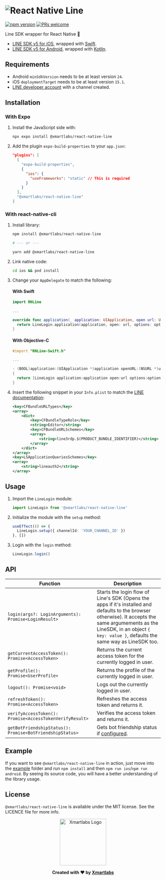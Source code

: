 # ![React Native Line](/assets/github-banner.png)

[![npm version](https://img.shields.io/npm/v/@xmartlabs/react-native-line.svg?style=flat-square)](https://www.npmjs.com/package/@xmartlabs/react-native-line)
[![PRs welcome](https://img.shields.io/badge/PRs-welcome-brightgreen.svg?style=flat-square)](http://makeapullrequest.com)

Line SDK wrapper for React Native 🚀

- [LINE SDK v5 for iOS](https://developers.line.biz/en/reference/ios-sdk-swift/), wrapped with [Swift](https://developer.apple.com/swift/).
- [LINE SDK v5 for Android](https://developers.line.biz/en/reference/android-sdk/), wrapped with [Kotlin](https://kotlinlang.org/).

## Requirements

- Android `minSdkVersion` needs to be at least version `24`.
- iOS `deploymentTarget` needs to be at least version `15.1`.
- [LINE developer account](https://developers.line.biz/console/) with a channel created.

## Installation

### With Expo

1. Install the JavaScript side with:

    ```bash
    npx expo install @xmartlabs/react-native-line
    ```

2. Add the plugin `expo-build-properties` to your `app.json`:

    ```json
    "plugins": [
      [
        "expo-build-properties",
        {
          "ios": {
            "useFrameworks": "static" // This is required
          }
        }
      ],
      "@xmartlabs/react-native-line"
    ]
    ```

### With react-native-cli

1. Install library:

    ```bash
    npm install @xmartlabs/react-native-line

    # --- or ---

    yarn add @xmartlabs/react-native-line
    ```

2. Link native code:

    ```bash
    cd ios && pod install
    ```

3. Change your `AppDelegate` to match the following:

    #### With Swift

    ```swift
    import RNLine

    ...

    override func application(_ application: UIApplication, open url: URL, options: [UIApplication.OpenURLOptionsKey : Any] = [:]) -> Bool {
      return LineLogin.application(application, open: url, options: options)
    }
    ```

    #### With Objective-C

    ```objectivec
    #import "RNLine-Swift.h"

    ...

    - (BOOL)application:(UIApplication *)application openURL:(NSURL *)url options:(NSDictionary<UIApplicationOpenURLOptionsKey,id> *)options
    {
      return [LineLogin application:application open:url options:options];
    }
    ```

4. Insert the following snippet in your `Info.plist` to match the [LINE documentation](https://developers.line.biz/en/docs/line-login-sdks/ios-sdk/swift/setting-up-project/#config-infoplist-file):

    ```xml
    <key>CFBundleURLTypes</key>
    <array>
        <dict>
            <key>CFBundleTypeRole</key>
            <string>Editor</string>
            <key>CFBundleURLSchemes</key>
            <array>
                <string>line3rdp.$(PRODUCT_BUNDLE_IDENTIFIER)</string>
            </array>
        </dict>
    </array>
    <key>LSApplicationQueriesSchemes</key>
    <array>
        <string>lineauth2</string>
    </array>
    ```

## Usage

1. Import the `LineLogin` module:

    ```typescript
    import LineLogin from '@xmartlabs/react-native-line'
    ```

2. Initialize the module with the `setup` method:

    ```typescript
    useEffect(() => {
      LineLogin.setup({ channelId: 'YOUR_CHANNEL_ID' })
    }, [])
    ```

3. Login with the `login` method:

    ```typescript
    LineLogin.login()
    ```

## API

| Function                                                 | Description                                                                                                                                                                                                                        |
| -------------------------------------------------------- | ---------------------------------------------------------------------------------------------------------------------------------------------------------------------------------------------------------------------------------- |
| `login(args?: LoginArguments): Promise<LoginResult>`     | Starts the login flow of Line's SDK (Opens the apps if it's installed and defaults to the browser otherwise). It accepts the same argumements as the LineSDK, in an object `{ key: value }`, defaults the same way as LineSDK too. |
| `getCurrentAccessToken(): Promise<AccessToken>`          | Returns the current access token for the currently logged in user.                                                                                                                                                                 |
| `getProfile(): Promise<UserProfile>`                     | Returns the profile of the currently logged in user.                                                                                                                                                                               |
| `logout(): Promise<void>`                                | Logs out the currently logged in user.                                                                                                                                                                                             |
| `refreshToken(): Promise<AccessToken>`                   | Refreshes the access token and returns it.                                                                                                                                                                                         |
| `verifyAccessToken(): Promise<AccessTokenVerifyResult>`  | Verifies the access token and returns it.                                                                                                                                                                                          |
| `getBotFriendshipStatus(): Promise<BotFriendshipStatus>` | Gets bot friendship status if [configured](https://developers.line.biz/en/docs/ios-sdk/swift/link-a-bot/).                                                                                                                         |

## Example

If you want to see `@xmartlabs/react-native-line` in action, just move into the [example](/example) folder and run `npm install` and then `npm run ios`/`npm run android`. By seeing its source code, you will have a better understanding of the library usage.

## License

`@xmartlabs/react-native-line` is available under the MIT license. See the LICENCE file for more info.

<p align="center">
  <img src="https://github.com/user-attachments/assets/53fab07a-54f5-4f46-a894-e3476318a68d" alt="Xmartlabs Logo" width="150" />
</p>

<p align="center">
  <b>Created with ❤️ by <a href="https://xmartlabs.com/">Xmartlabs</a></b>
</p>
